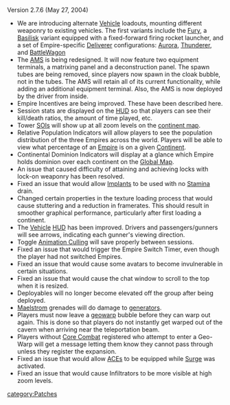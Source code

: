Version 2.7.6 (May 27, 2004)

- We are introducing alternate [Vehicle](../Vehicle.md) loadouts,
  mounting different weaponry to existing vehicles. The first variants
  include the [Fury](../Fury.md), a
  [Basilisk](../Basilisk.md) variant equipped with a
  fixed-forward firing rocket launcher, and a set of Empire-specific
  [Deliverer](../Deliverer.md) configurations:
  [Aurora](../Aurora.md), [Thunderer](../Thunderer.md), and
  [BattleWagon](../Raider.md)
- The [AMS](../AMS.md) is being redesigned. It will now feature
  two equipment terminals, a matrixing panel and a deconstruction
  panel. The spawn tubes are being removed, since players now spawn in
  the cloak bubble, not in the tubes. The AMS will retain all of its
  current functionality, while adding an additional equipment
  terminal. Also, the AMS is now deployed by the driver from inside.
- Empire Incentives are being improved. These have been described
  here.
- Session stats are displayed on the [HUD](../HUD.md) so that
  players can see their kill/death ratios, the amount of time played,
  etc.
- Tower [SOIs](../SOI.md) will show up at all zoom levels on the
  [continent map](../Overhead_Map.md).
- Relative Population Indicators will allow players to see the
  population distribution of the three Empires across the world.
  Players will be able to view what percentage of an
  [Empire](../Empire.md) is on a given
  [Continent](../Continent.md).
- Continental Dominion Indicators will display at a glance which
  Empire holds dominion over each continent on the [Global
  Map](../Global_Map.md).
- An issue that caused difficulty of attaining and achieving locks
  with lock-on weaponry has been resolved.
- Fixed an issue that would allow [Implants](../Implants.md) to
  be used with no [Stamina](../Stamina.md) drain.
- Changed certain properties in the texture loading process that would
  cause stuttering and a reduction in framerates. This should result
  in smoother graphical performance, particularly after first loading
  a continent.
- The [Vehicle](../Vehicle.md) [HUD](../HUD.md) has been
  improved. Drivers and passengers/gunners will see arrows, indicating
  each gunner's viewing direction.
- Toggle [Animation Culling](../Animation_Culling.md) will save
  properly between sessions.
- Fixed an issue that would trigger the Empire Switch Timer, even
  though the player had not switched Empires.
- Fixed an issue that would cause some avatars to become invulnerable
  in certain situations.
- Fixed an issue that would cause the chat window to scroll to the top
  when it is resized.
- Deployables will no longer become elevated off the group after being
  deployed.
- [Maelstrom](../Maelstrom.md) grenades will do damage to
  [generators](Generator.md).
- Players must now leave a [geowarp](Geowarp.md) bubble before
  they can warp out again. This is done so that players do not
  instantly get warped out of the cavern when arriving near the
  teleportation beam.
- Players without [Core Combat](../Core_Combat.md) registered who
  attempt to enter a Geo-Warp will get a message letting them know
  they cannot pass through unless they register the expansion.
- Fixed an issue that would allow [ACEs](../ACE.md) to be
  equipped while [Surge](../Surge.md) was activated.
- Fixed an issue that would cause Infiltrators to be more visible at
  high zoom levels.

[category:Patches](category:Patches.md)
